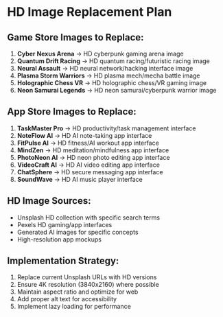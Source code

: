 # HD Image Replacement Plan

## Game Store Images to Replace:
1. **Cyber Nexus Arena** → HD cyberpunk gaming arena image
2. **Quantum Drift Racing** → HD quantum racing/futuristic racing image
3. **Neural Assault** → HD neural network/hacking interface image
4. **Plasma Storm Warriors** → HD plasma mech/mecha battle image
5. **Holographic Chess VR** → HD holographic chess/VR gaming image
6. **Neon Samurai Legends** → HD neon samurai/cyberpunk warrior image

## App Store Images to Replace:
1. **TaskMaster Pro** → HD productivity/task management interface
2. **NoteFlow AI** → HD AI note-taking app interface
3. **FitPulse AI** → HD fitness/AI workout app interface
4. **MindZen** → HD meditation/mindfulness app interface
5. **PhotoNeon AI** → HD neon photo editing app interface
6. **VideoCraft AI** → HD AI video editing app interface
7. **ChatSphere** → HD secure messaging app interface
8. **SoundWave** → HD AI music player interface

## HD Image Sources:
- Unsplash HD collection with specific search terms
- Pexels HD gaming/app interfaces
- Generated AI images for specific concepts
- High-resolution app mockups

## Implementation Strategy:
1. Replace current Unsplash URLs with HD versions
2. Ensure 4K resolution (3840x2160) where possible
3. Maintain aspect ratio and optimize for web
4. Add proper alt text for accessibility
5. Implement lazy loading for performance
